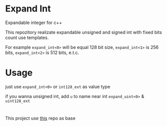 # Expand Int
Expandable integer for c++ 


This repozitory realizate expandable unsigned and signed int with fixed bits count use templates.

For example `expand_int<0>` will be equal 128 bit size, `expand_int<1>` is 256 bits, `expand_int<2>` is 512 bits, e.t.c.


# Usage

just use `expand_int<0>` or `int128_ext` as value type

if you wanna unsigned int, add `u` to name near int `expand_uint<0>` & `uint128_ext`

# 

This project use [this](http://github.com/calccrypto/uint256_t/ "calccrypto uint256_t repo") repo as base
